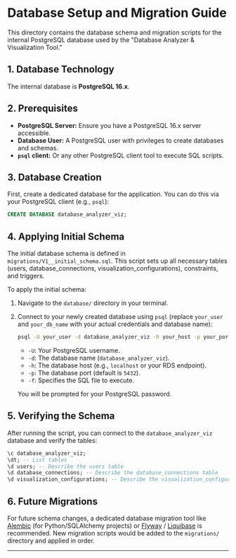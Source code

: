 # Database Setup and Migration Guide

This directory contains the database schema and migration scripts for the internal PostgreSQL database used by the "Database Analyzer & Visualization Tool."

## 1. Database Technology

The internal database is **PostgreSQL 16.x**.

## 2. Prerequisites

*   **PostgreSQL Server:** Ensure you have a PostgreSQL 16.x server accessible.
*   **Database User:** A PostgreSQL user with privileges to create databases and schemas.
*   **`psql` client:** Or any other PostgreSQL client tool to execute SQL scripts.

## 3. Database Creation

First, create a dedicated database for the application. You can do this via your PostgreSQL client (e.g., `psql`):

```sql
CREATE DATABASE database_analyzer_viz;
```

## 4. Applying Initial Schema

The initial database schema is defined in `migrations/V1__initial_schema.sql`. This script sets up all necessary tables (users, database_connections, visualization_configurations), constraints, and triggers.

To apply the initial schema:

1.  Navigate to the `database/` directory in your terminal.
2.  Connect to your newly created database using `psql` (replace `your_user` and `your_db_name` with your actual credentials and database name):

    ```bash
    psql -U your_user -d database_analyzer_viz -h your_host -p your_port -f migrations/V1__initial_schema.sql
    ```

    *   `-U`: Your PostgreSQL username.
    *   `-d`: The database name (`database_analyzer_viz`).
    *   `-h`: The database host (e.g., `localhost` or your RDS endpoint).
    *   `-p`: The database port (default is `5432`).
    *   `-f`: Specifies the SQL file to execute.

    You will be prompted for your PostgreSQL password.

## 5. Verifying the Schema

After running the script, you can connect to the `database_analyzer_viz` database and verify the tables:

```sql
\c database_analyzer_viz;
\dt; -- List tables
\d users; -- Describe the users table
\d database_connections; -- Describe the database_connections table
\d visualization_configurations; -- Describe the visualization_configurations table
```

## 6. Future Migrations

For future schema changes, a dedicated database migration tool like [Alembic](https://alembic.sqlalchemy.org/en/latest/) (for Python/SQLAlchemy projects) or [Flyway](https://flywaydb.org/) / [Liquibase](https://www.liquibase.com/) is recommended. New migration scripts would be added to the `migrations/` directory and applied in order.

---
